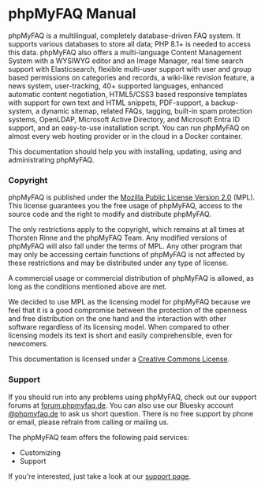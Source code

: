 # phpMyFAQ Manual

phpMyFAQ is a multilingual, completely database-driven FAQ system.
It supports various databases to store all data; PHP 8.1+ is needed to access this data.
phpMyFAQ also offers a multi-language Content Management System with a
WYSIWYG editor and an Image Manager, real time search support with Elasticsearch, flexible multi-user support with user
and group based permissions on categories and records, a wiki-like revision feature, a news system, user-tracking,
40+ supported languages, enhanced automatic content negotiation, HTML5/CSS3 based responsive templates with support for
own text and HTML snippets, PDF-support, a backup-system, a dynamic sitemap, related FAQs, tagging, built-in spam
protection systems, OpenLDAP, Microsoft Active Directory, and Microsoft Entra ID support, and an easy-to-use
installation script.
You can run phpMyFAQ on almost every web hosting provider or in the cloud in a Docker container.

This documentation should help you with installing, updating, using and administrating phpMyFAQ.

### Copyright

phpMyFAQ is published under the [Mozilla Public License Version 2.0](http://www.mozilla.org/MPL/2.0/) (MPL). This
license guarantees you the free usage of phpMyFAQ, access to the source code and the right to modify and distribute phpMyFAQ.

The only restrictions apply to the copyright, which remains at all times at Thorsten Rinne and the phpMyFAQ Team. Any
modified versions of phpMyFAQ will also fall under the terms of MPL. Any other program that may only be accessing
certain functions of phpMyFAQ is not affected by these restrictions and may be distributed under any type of license.

A commercial usage or commercial distribution of phpMyFAQ is allowed, as long as the conditions mentioned above are
met.

We decided to use MPL as the licensing model for phpMyFAQ because we feel that it is a good compromise between the
protection of the openness and free distribution on the one hand and the interaction with other software regardless of
its licensing model. When compared to other licensing models its text is short and easily comprehensible, even for
newcomers.

This documentation is licensed under a [Creative Commons License](http://creativecommons.org/licenses/by/2.0/).

### Support

If you should run into any problems using phpMyFAQ, check out our support forums at
[forum.phpmyfaq.de](https://forum.phpmyfaq.de/).
You can also use our Bluesky account [@phpmyfaq.de](https://bsky.app/profile/phpmyfaq.de) to ask us short question.
There is no free support by phone or email, please refrain from calling or mailing us.

The phpMyFAQ team offers the following paid services:

- Customizing
- Support

If you're interested, just take a look at our [support page](https://www.phpmyfaq.de/support).
